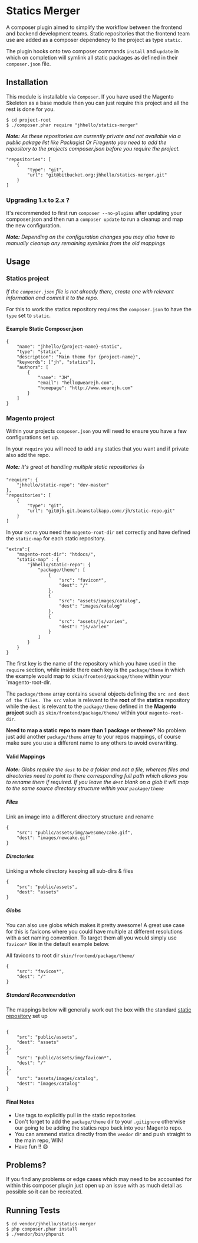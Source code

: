 # Statics Merger

A composer plugin aimed to simplify the workflow between the frontend and backend development teams. Static repositories that the frontend team use are added as a composer dependency to the project as type ```static```.

The plugin hooks onto two composer commands ```install``` and ```update``` in which on completion will symlink all static packages as defined in their ```composer.json``` file.

## Installation

This module is installable via ```Composer```. If you have used the Magento Skeleton as a base module then you can just require this project and all the rest is done for you.

```
$ cd project-root
$ ./composer.phar require "jhhello/statics-merger"
```

*__Note:__ As these repositories are currently private and not available via a public pakage list like Packagist Or Firegento you need to add the repository to the projects composer.json before you require the project.*

```
"repositories": [
    {
        "type": "git",
        "url": "git@bitbucket.org:jhhello/statics-merger.git"
    }
]
```

### Upgrading 1.x to 2.x ?

It's recommended to first run `composer --no-plugins` after updating your composer.json and then run a `composer update` to run a cleanup and map the new configuration.

*__Note:__ Depending on the configuration changes you may also have to manually cleanup any remaining symlinks from the old mappings*


## Usage

### Statics project

*If the `composer.json` file is not already there, create one with relevant information and commit it to the repo.*

For this to work the statics repository requires the `composer.json` to have the `type` set to `static`.

#### Example Static Composer.json

```
{
    "name": "jhhello/{project-name}-static",
    "type": "static",
    "description": "Main theme for {project-name}",
    "keywords": ["jh", "statics"],
    "authors": [
        {
            "name": "JH",
            "email": "hello@wearejh.com",
            "homepage": "http://www.wearejh.com"
        }
    ]
}
```



### Magento project

Within your projects `composer.json` you will need to ensure you have a few configurations set up.

In your `require` you will need to add any statics that you want and if private also add the repo.

*__Note:__ It's great at handling multiple static repositories* :thumbsup:

```
"require": {
    "jhhello/static-repo": "dev-master"
},
"repositories": [
    {
        "type": "git",
		"url": "git@jh.git.beanstalkapp.com:/jh/static-repo.git"
    }
]
```

In your ```extra``` you need the ```magento-root-dir``` set correctly and have defined the ```static-map``` for each static repository.

```
"extra":{
    "magento-root-dir": "htdocs/",
    "static-map" : {
        "jhhello/static-repo": {
            "package/theme": [
                {
                    "src": "favicon*",
                    "dest": "/"
                },
                {
                    "src": "assets/images/catalog",
                    "dest": "images/catalog"
                },
                {
                    "src": "assets/js/varien",
                    "dest": "js/varien"
                }
            ]
        }
    }
}
```

The first key is the name of the repository which you have used in the `require` section, while inside there each key is the `package/theme` in which the example would map to `skin/frontend/package/theme` within your `magento-root-dir.

The `package/theme` array contains several objects defining the `src and dest of the files. The src` value is relevant to the __root__ of the __statics__ repository while the `dest` is relevant to the `package/theme` defined in the __Magento project__ such as `skin/frontend/package/theme/` within your `magento-root-dir`.

__Need to map a static repo to more than 1 package or theme?__ No problem just add another `package/theme` array to your repos mappings, of course make sure you use a different name to any others to avoid overwriting.

#### Valid Mappings

*__Note:__ Globs require the `dest` to be a folder and not a file, whereas files and directories need to point to there corresponding full path which allows you to rename them if required. If you leave the `dest` blank on a glob it will map to the same source directory structure within your `package/theme`*

##### Files

Link an image into a different directory structure and rename

```
{
    "src": "public/assets/img/awesome/cake.gif",
    "dest": "images/newcake.gif"
}
```

##### Directories

Linking a whole directory keeping all sub-dirs & files

```
{
    "src": "public/assets",
    "dest": "assets"
}
```

##### Globs

You can also use globs which makes it pretty awesome! A great use case for this is favicons where you could have multiple at different resolutions with a set naming convention. To target them all you would simply use `favicon*` like in the default example below.

All favicons to root dir `skin/frontend/package/theme/`

```
{
    "src": "favicon*",
    "dest": "/"
}
```

##### Standard Recommendation

The mappings below will generally work out the box with the standard [static repository](https://bitbucket.org/jhhello/frontend-boilerplates/src) set up

```

{
    "src": "public/assets",
    "dest": "assets"
},
{
    "src": "public/assets/img/favicon*",
    "dest": "/"
},
{
    "src": "assets/images/catalog",
    "dest": "images/catalog"
}

```

#### Final Notes

* Use tags to explicitly pull in the static repositories
* Don't forget to add the `package/theme` dir to your `.gitignore` otherwise our going to be adding the statics repo back into your Magento repo.
* You can ammend statics directly from the `vendor` dir and push straight to the main repo, WIN!
* Have fun !! :smile:

## Problems?

If you find any problems or edge cases which may need to be accounted for within this composer plugin just open up an issue with as much detail as possible so it can be recreated.

## Running Tests

```
$ cd vendor/jhhello/statics-merger
$ php composer.phar install
$ ./vendor/bin/phpunit
```
